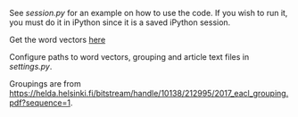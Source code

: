 See _session.py_ for an example on how to use the code. If you wish to run it, you must do it in iPython since it is a 
saved iPython session.

Get the word vectors [here](https://github.com/mmihaltz/word2vec-GoogleNews-vectors)

Configure paths to word vectors, grouping and article text files in _settings.py_.

Groupings are from https://helda.helsinki.fi/bitstream/handle/10138/212995/2017_eacl_grouping.pdf?sequence=1.